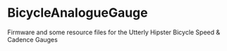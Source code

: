 # BicycleAnalogueGauge
Firmware and some resource files for the Utterly Hipster Bicycle Speed &amp; Cadence Gauges
